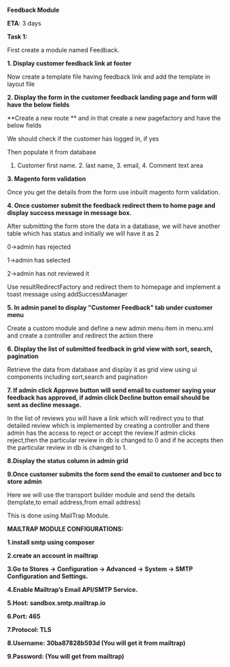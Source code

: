 **Feedback Module**

**ETA**: 3 days

**Task 1:**

First create a module named Feedback.

**1. Display customer feedback link at footer**

Now create a template file having feedback link and add the template in layout file

**2. Display the form in the customer feedback landing page and form will have the below fields**

**Create a new route ** and in that create a new pagefactory and have the below fields

We should check if the customer has logged in, if yes

Then populate it from database

1. Customer first name. 2. last name, 3. email, 4. Comment text area

**3. Magento form validation**

Once you get the details from the form use inbuilt magento form validation.

**4. Once customer submit the feedback redirect them to home page and display success message in message box.**

After submitting the form store the data in a database, we will have another table which has status and initially we will have it as 2

0->admin has rejected

1->admin has selected

2->admin has not reviewed it

Use resultRedirectFactory and redirect them to homepage and implement a toast message using addSuccessManager

**5. In admin panel to display "Customer Feedback" tab under customer menu**

Create a custom module and define a new admin menu item in menu.xml and create a controller and redirect the action there

**6. Display the list of submitted feedback in grid view with sort, search, pagination**

Retrieve the data from database and display it as grid view using ui components including sort,search and pagination

**7. If admin click Approve button will send email to customer saying your feedback has approved, if admin click Decline button email should be sent as decline message.**

In the list of reviews you will have a link which will redirect you to that detailed review which is implemented by creating a controller and there admin has the access to reject or accept the review.If admin clicks reject,then the particular review in db is changed to 0 and if he accepts then the particular review in db is changed to 1.

**8.Display the status column in admin grid**

**9.Once customer submits the form send the email to customer and bcc to store admin**

Here we will use the transport builder module and send the details (template,to email address,from email address)

This is done using MailTrap Module.

**MAILTRAP MODULE CONFIGURATIONS:**

**1.install smtp using composer**

**2.create an account in mailtrap**

**3.Go to Stores -> Configuration -> Advanced -> System -> SMTP Configuration and Settings.**

**4.Enable Mailtrap’s Email API/SMTP Service.**

**5.Host: sandbox.smtp.mailtrap.io**

**6.Port: 465**

**7.Protocol: TLS**

**8.Username: 30ba87828b593d (You will get it from mailtrap)**

**9.Password: (You will get from mailtrap)**
